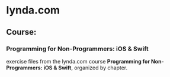 # lynda.com
## Course:
### Programming for Non-Programmers: iOS & Swift

exercise files from the lynda.com course **Programming for Non-Programmers: iOS & Swift**, organized by chapter.